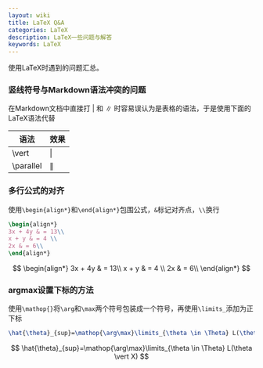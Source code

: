 ```yaml
---
layout: wiki
title: LaTeX Q&A
categories: LaTeX
description: LaTeX一些问题与解答
keywords: LaTeX
---
```


使用LaTeX时遇到的问题汇总。

### 竖线符号与Markdown语法冲突的问题

在Markdown文档中直接打 $\vert$ 和 $\parallel$ 时容易误认为是表格的语法，于是使用下面的LaTeX语法代替

| 语法      | 效果        |
| --------- | ----------- |
| \vert     | $\vert$     |
| \parallel | $\parallel$ |

### 多行公式的对齐
使用`\begin{align*}`和`\end{align*}`包围公式，`&`标记对齐点，`\\`换行

```LaTeX
\begin{align*}
3x + 4y & = 13\\
x + y & = 4 \\
2x & = 6\\
\end{align*}
```
$$
\begin{align*}
3x + 4y & = 13\\
x + y & = 4 \\
2x & = 6\\
\end{align*}
$$

### argmax设置下标的方法
使用`\mathop{}`将`\arg`和`\max`两个符号包装成一个符号，再使用`\limits_`添加为正下标
```LaTeX
\hat{\theta}_{sup}=\mathop{\arg\max}\limits_{\theta \in \Theta} L(\theta \vert X)
```
$$
\hat{\theta}_{sup}=\mathop{\arg\max}\limits_{\theta \in \Theta} L(\theta \vert X)
$$
